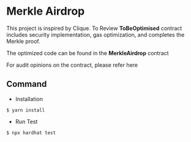 # Merkle Airdrop

This project is inspired by Clique. To Review **ToBeOptimised** contract includes security implementation, gas optimization, and completes the Merkle proof.

The optimized code can be found in the **MerkleAirdrop** contract

For audit opinions on the contract, please refer here

## Command

-   Installation

```
$ yarn install
```

-   Run Test

```
$ npx hardhat test
```

